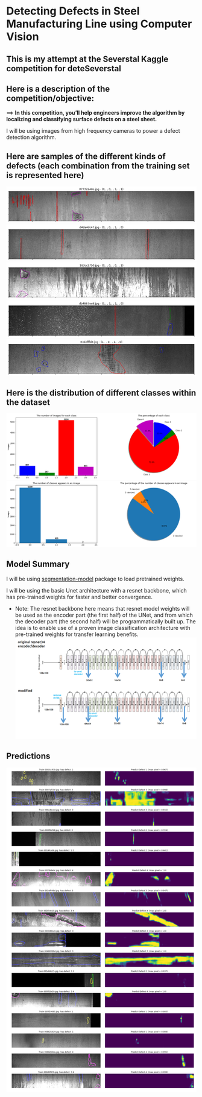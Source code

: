 # Detecting Defects in Steel Manufacturing Line using Computer Vision

## This is my attempt at the Severstal Kaggle competition for deteSeverstal

Here is a description of the competition/objective:
-----
==> **In this competition, you’ll help engineers improve the algorithm by localizing and classifying surface defects on a steel sheet.**

I will be using images from high frequency cameras to power a defect detection algorithm.


## Here are samples of the different kinds of defects (each combination from the training set is represented here)

![2](images/image2.png)
![2](images/image3.png)
![2](images/image4.png)
![2](images/image5.png)
![2](images/image6.png)

## Here is the distribution of different classes within the dataset
![2](images/charts1.png)
![2](images/charts2.png)

## Model Summary

I will be using [segmentation-model](https://github.com/qubvel/segmentation_models#models-and-backbones) package to load pretrained weights.

I will be using the basic Unet architecture with a resnet backbone, which has pre-trained weights for faster and better convergence.
- Note: The resnet backbone here means that resnet model weights will be used as the encoder part (the first half) of the UNet, and from which the decoder part (the second half) will be programmatically built up. The idea is to enable use of a proven image classification architecture with pre-trained weights for transfer learning benefits.
![res2unet](images/resnet2unet.png)

## Predictions
![2](images/predictions.png)
